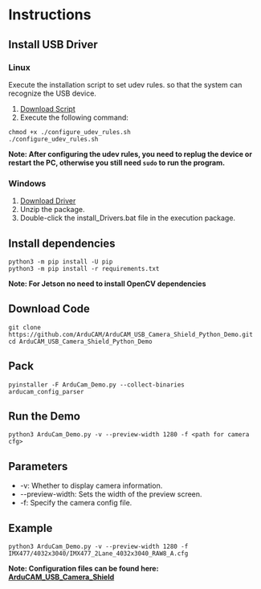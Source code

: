 # Instructions

## Install USB Driver

### Linux

Execute the installation script to set udev rules. so that the system can recognize the USB device.

1. [Download Script](https://github.com/ArduCAM/ArduCAM_USB_Camera_Shield/releases/download/install_drivers/configure_udev_rules.sh)
2. Execute the following command:
```
chmod +x ./configure_udev_rules.sh
./configure_udev_rules.sh
```

**Note: After configuring the udev rules, you need to replug the device or restart the PC, otherwise you still need `sudo` to run the program.**

### Windows

1. [Download Driver](https://github.com/ArduCAM/ArduCAM_USB_Camera_Shield/releases/download/install_drivers/install_USB_Camera_Drivers.zip)
2. Unzip the package.
3. Double-click the install_Drivers.bat file in the execution package.

## Install dependencies

```shell
python3 -m pip install -U pip
python3 -m pip install -r requirements.txt
```
**Note: For Jetson no need to install OpenCV dependencies**

## Download Code
```shell
git clone https://github.com/ArduCAM/ArduCAM_USB_Camera_Shield_Python_Demo.git
cd ArduCAM_USB_Camera_Shield_Python_Demo
```

## Pack 
```shell
pyinstaller -F ArduCam_Demo.py --collect-binaries arducam_config_parser
```

## Run the Demo
```shell
python3 ArduCam_Demo.py -v --preview-width 1280 -f <path for camera cfg>
```
## Parameters
- -v: Whether to display camera information.
- --preview-width: Sets the width of the preview screen.
- -f: Specify the camera config file.

## Example
```shell
python3 ArduCam_Demo.py -v --preview-width 1280 -f IMX477/4032x3040/IMX477_2Lane_4032x3040_RAW8_A.cfg
```

**Note: Configuration files can be found here: [ArduCAM_USB_Camera_Shield](https://github.com/ArduCAM/ArduCAM_USB_Camera_Shield/tree/master/Config)**
